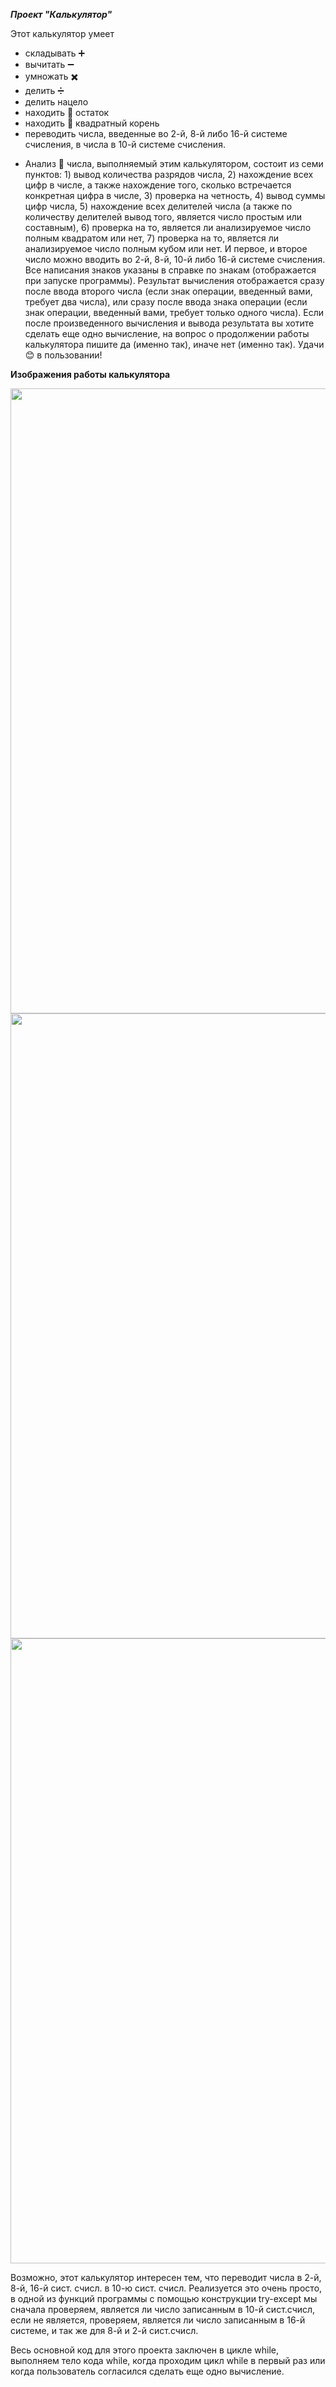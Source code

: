 ***Проект "Калькулятор"***

Этот калькулятор умеет 
* складывать :heavy_plus_sign:
* вычитать :heavy_minus_sign:
* умножать :heavy_multiplication_x:
* делить :heavy_division_sign:
* делить нацело
* находить :mag_right: остаток
* находить :mag_right: квадратный корень
* переводить числа, введенные во 2-й, 8-й либо 16-й системе счисления, в числа в 10-й системе счисления.
  
+ Анализ :microscope: числа, выполняемый этим калькулятором, состоит из  семи  пунктов: 1) вывод количества разрядов числа, 2) нахождение всех цифр в числе, а также нахождение того, сколько встречается конкретная цифра в числе, 3) проверка на четность, 4) вывод суммы цифр числа, 5) нахождение всех делителей числа (а также по количеству делителей вывод того, является число простым или составным), 6) проверка на то, является ли анализируемое число полным квадратом или нет, 7) проверка на то, является ли анализируемое число полным кубом или нет. И первое, и второе число можно вводить во 2-й, 8-й, 10-й либо 16-й системе счисления. Все написания знаков указаны в справке по знакам (отображается при запуске программы). Результат вычисления отображается сразу после ввода второго числа (если знак операции, введенный вами, требует два числа), или сразу после ввода знака операции (если знак операции, введенный вами, требует только одного числа). Если после произведенного вычисления и вывода результата вы хотите сделать еще одно вычисление, на вопрос о продолжении работы калькулятора пишите да (именно так), иначе нет (именно так). Удачи :blush: в пользовании!

__Изображения работы калькулятора__

<image src="https://raw.githubusercontent.com/pavelbonartsev/githubphotozz/main/%D0%A1%D0%BD%D0%B8%D0%BC%D0%BE%D0%BA%20%D1%8D%D0%BA%D1%80%D0%B0%D0%BD%D0%B0%202023-11-09%20194540.png" width = "1000">

<image src="https://raw.githubusercontent.com/pavelbonartsev/githubphotozz/main/%D0%A1%D0%BD%D0%B8%D0%BC%D0%BE%D0%BA%20%D1%8D%D0%BA%D1%80%D0%B0%D0%BD%D0%B0%202023-11-09%20170906.png" width = "1000">

<image src="https://raw.githubusercontent.com/pavelbonartsev/githubphotozz/main/%D0%A1%D0%BD%D0%B8%D0%BC%D0%BE%D0%BA%20%D1%8D%D0%BA%D1%80%D0%B0%D0%BD%D0%B0%202023-11-09%20171039.png" width = "1000">

Возможно, этот калькулятор интересен тем, что переводит числа в 2-й, 8-й, 16-й сист. счисл. в 10-ю сист. счисл. Реализуется это очень просто, в одной из функций программы с помощью конструкции try-except мы сначала проверяем, является ли число записанным в 10-й сист.счисл, если не является, проверяем, является ли число записанным в 16-й системе, и так же для 8-й и 2-й сист.счисл.

Весь основной код для этого проекта заключен в цикле while, выполняем тело кода while, когда проходим цикл while в первый раз или когда пользователь согласился сделать еще одно вычисление.
